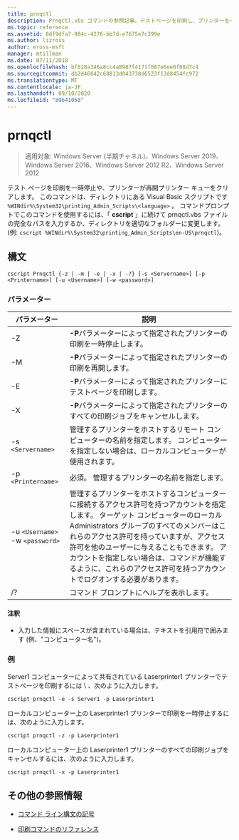 ```yaml
---
title: prnqctl
description: Prnqctl.vbs コマンドの参照記事。テストページを印刷し、プリンターを一時停止または再開します。
ms.topic: reference
ms.assetid: 8df9dfa7-984c-4276-bb7d-e7675e7c399e
ms.author: lizross
author: eross-msft
manager: mtillman
ms.date: 07/11/2018
ms.openlocfilehash: bf828a346a8cc4a8987f4171f087e6ee0f08d7c4
ms.sourcegitcommit: db2d46842c68813d043738d6523f13d8454fc972
ms.translationtype: MT
ms.contentlocale: ja-JP
ms.lasthandoff: 09/10/2020
ms.locfileid: "89641058"
---
```

# <a name="prnqctl"></a>prnqctl

> 適用対象: Windows Server (半期チャネル)、Windows Server 2019、Windows Server 2016、Windows Server 2012 R2、Windows Server 2012

テスト ページを印刷を一時停止や、プリンターが再開プリンター キューをクリアします。 このコマンドは、ディレクトリにある Visual Basic スクリプトです `%WINdir%\System32\printing_Admin_Scripts\<language>` 。 コマンドプロンプトでこのコマンドを使用するには、「 **cscript** 」に続けて prnqctl.vbs ファイルの完全なパスを入力するか、ディレクトリを適切なフォルダーに変更します。 (例: `cscript %WINdir%\System32\printing_Admin_Scripts\en-US\prnqctl`)。

## <a name="syntax"></a>構文

```
cscript Prnqctl {-z | -m | -e | -x | -?} [-s <Servername>] [-p <Printername>] [-u <Username>] [-w <password>]
```

### <a name="parameters"></a>パラメーター

| パラメーター | 説明 |
|--|--|
| -Z | **-P**パラメーターによって指定されたプリンターの印刷を一時停止します。 |
| -M | **-P**パラメーターによって指定されたプリンターの印刷を再開します。 |
| -E | **-P**パラメーターによって指定されたプリンターにテストページを印刷します。 |
| -X | **-P**パラメーターによって指定されたプリンターのすべての印刷ジョブをキャンセルします。 |
| -s `<Servername>` | 管理するプリンターをホストするリモート コンピューターの名前を指定します。 コンピューターを指定しない場合は、ローカルコンピューターが使用されます。 |
| -p `<Printername>` | 必須。 管理するプリンターの名前を指定します。 |
| -u `<Username>` -w `<password>` | 管理するプリンターをホストするコンピューターに接続するアクセス許可を持つアカウントを指定します。 ターゲット コンピューターのローカル Administrators グループのすべてのメンバーはこれらのアクセス許可を持っていますが、アクセス許可を他のユーザーに与えることもできます。 アカウントを指定しない場合は、コマンドが機能するように、これらのアクセス許可を持つアカウントでログオンする必要があります。 |
| /? | コマンド プロンプトにヘルプを表示します。 |

#### <a name="remarks"></a>注釈

- 入力した情報にスペースが含まれている場合は、テキストを引用符で囲みます (例、"コンピューター名")。

### <a name="examples"></a>例

Server1 コンピューターによって共有されている Laserprinter1 プリンターでテストページを印刷するには \\ 、次のように入力します。

```
cscript prnqctl -e -s Server1 -p Laserprinter1
```

ローカルコンピューター上の Laserprinter1 プリンターで印刷を一時停止するには、次のように入力します。

```
cscript prnqctl -z -p Laserprinter1
```

ローカルコンピューター上の Laserprinter1 プリンターのすべての印刷ジョブをキャンセルするには、次のように入力します。

```
cscript prnqctl -x -p Laserprinter1
```

## <a name="additional-references"></a>その他の参照情報

- [コマンド ライン構文の記号](command-line-syntax-key.md)

- [印刷コマンドのリファレンス](print-command-reference.md)
